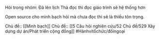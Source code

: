 Hỏi trong nhóm: Đã lên lịch
Thà đọc thì đọc giáo trình sẽ hệ thống hơn

Open source cho minh bạch
hỏi mà chưa đọc thì sẽ là thiếu tôn trọng. 

Chủ đề:: [[Minh bạch]]
Chủ đề:: [[5 Câu hỏi nghiên cứu/52 Chủ đề/529 Xây dựng dự án/Phát triển cộng đồng]]
#Hànhvitổchức/đốingoại